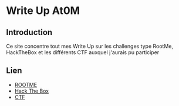 # Write Up At0M

## Introduction
Ce site concentre tout mes Write Up sur les challenges type RootMe, HackTheBox et les différents CTF auxquel j'aurais pu participer 

## Lien
* [ROOTME](https://marc-emmanuel9.github.io/Root%20Me/README.md)
* [Hack The Box](https://marc-emmanuel9.github.io/Hack%20The%20Box/README.md)
* [CTF](https://marc-emmanuel9.github.io/CTF/README.md)

